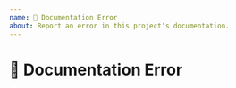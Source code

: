 ```yaml
---
name: 📖 Documentation Error
about: Report an error in this project's documentation.
---
```


<!--
Thank you for reporting a documentation error!

While we try to get to every issue, we maintain a focus on this project's current roadmap. If you believe this error fits within the scope of this project's current roadmap, please detail why.
-->

# 📖 Documentation Error

<!-- Provide more details below this comment. -->
